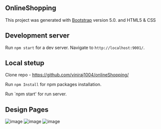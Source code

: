 ## OnlineShopping

This project was generated with [Bootstrap](https://getbootstrap.com/docs/5.0/getting-started/introduction/) version 5.0. and HTML5 & CSS

## Development server

Run `npm start` for a dev server. Navigate to `http://localhost:9001/`. 

## Local stetup

Clone repo - https://github.com/viniraj1004/onlineShopping/

Run `npm Install` for npm packages installation.

Run `npm start' for run server.

## Design Pages

![image](https://user-images.githubusercontent.com/113225841/221398725-943c64b9-c89b-4cbc-8b56-ad5ff2cb0b43.png)
![image](https://user-images.githubusercontent.com/113225841/221398751-68d71376-aed0-4c01-acd7-93a7a20c8b55.png)
![image](https://user-images.githubusercontent.com/113225841/221398775-86893b57-1e9d-49e3-a7ce-6531849a945d.png)

